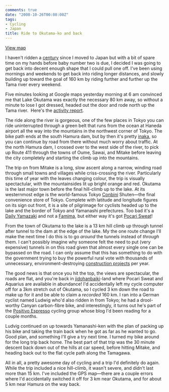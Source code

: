 ```yaml
---
comments: true
date: "2008-10-26T00:00:00Z"
tags:
- Cycling
- Japan
title: Ride to Okutama-ko and back
---
```


[View map][map]

I haven't ridden a [century][century] since I moved to Japan but with a bit of
spare time on my hands before baby number two is due, I decided I was going to
get back into decent enough shape that I could pull one off. I've been using
mornings and weekends to get back into riding longer distances, and slowly
building up toward the goal of 160 km by riding further and further up the Tama
river every weekend.<!--more-->

Five minutes looking at Google maps yesterday morning at 6 am convinced me that
Lake Okutama was exactly the necessary 80 km away, so without a minute to lose
I got dressed, headed out the door and rode north up the Tama river.  Here's
the [activity report][okutama_report].

The ride along the river is gorgeous, one of the few places in Tokyo you can
ride uninterrupted through a green belt that runs from the ocean at Haneda
airport all the way into the mountains in the northwest corner of Tokyo. The
bike path ends at the south Hamura dam, but by then it's pretty [inaka][inaka],
so you can continue by road from there without much worry about traffic. At
the north Hamura dam, I crossed over to the west side of the river, to pick up
Route 411 through the towns of Oume, Sawai, and Mitake before leaving the city
completely and starting the climb up into the mountains.

The trip on from Mitake is a long, slow ascent along a narrow, winding road
through small towns and villages while criss-crossing the river. Particularly
this time of year with the leaves changing colour, the trip is visually
spectactular, with the mountainsides lit up bright orange and red. Okutama is
the last major town before the final hill-climb up to the lake. At its
westernmost edge is the world-famous Tokyo [Conbini][conbini] Shuten—the final
convenience store of Tokyo. Complete with latitude and longitude figures on its
sign out front, it is a site of pilgrimage for cyclists headed up to the lake
and the border of Tokyo and Yamanashi prefectures. Too bad it's a [Daily
Yamazaki][daily_yamazaki] and not a [Famima][famima], but either way it's got
[Pocari Sweat][pocari_sweat]!

From the town of Okutama to the lake is a 13 km hill climb up through tunnel
after tunnel to the dam at the edge of the lake. My the one route change I'll
make the next time I do this is to go *around* the tunnels instead of *through*
them. I can't possibly imagine why someone felt the need to put (very
expensive) tunnels in on this road given that almost every single one can be
bypassed on the road. I can only assume that this has something to do with the
government trying to buy the powerful rural vote with thousands of unnecessary,
environment-destroying [construction projects][pork_barrel_politics] per year.

The good news is that once you hit the top, the views are spectacular, the
roads are flat, and you're back in [jidohanbaiki][jidohanbaiki]-land where
Pocari Sweat and Aquarius are available in abundance! I'd accidentally left my
cycle computer off for a 3km stretch out of Okutama, so I cycled 3 km down the
road to make up for it and be able to claim a *recorded* 160 km. I ran into a
German cyclist named Ludwig who'd also ridden in from Tokyo; he had a
drool-worthy Canyan carbon-fibre bike, and interestingly, it turns out he's
part of the [Positivo Espresso][positivo_espresso] cycling group whose blog I'd
been reading for a couple months.

Ludvig continued on up towards Yamanashi-ken with the plan of packing up his
bike and taking the train back when he got as far as he wanted to go. Good
plan, and something I'll give a try next time. I turned my bike around for the
long trip back home. The best part of that trip was the 30 minute descent back
down out of the hills at car speed, before hitting Mitake, and heading back out
to the flat cycle path along the Tamagawa.

All in all, a pretty awesome day of cycling and a trip I'd definitely do again.
While the trip included a nice hill-climb, it wasn't severe, and didn't last
more than 15 km. I've included the GPS map—there are a couple errors where I'd
accidentally switched it off for 3 km near Okutama, and for about 5 km near
Hamura on the way back.

[map]: https://www.google.com/maps/d/viewer?mid=1qLR0za_apX5qMJi32cqDoNYESRI&ie=UTF8&hl=en&msa=0&ll=35.67441532772013%2C139.44887900000003&spn=0.214689%2C0.47083&t=p&source=embed&z=9
[century]: https://en.wikipedia.org/wiki/Century_ride
[okutama_report]: https://connect.garmin.com/modern/activity/18311395
[inaka]: http://www.ehimeajet.com/inaka.php "Inaka: rural Japan"
[conbini]: http://web-japan.org/nipponia/nipponia19/en/feature/feature05.html "Conbini: Let's enjoy convenience store life!"
[daily_yamazaki]: http://en.wikipedia.org/wiki/Daily_Yamazaki
[famima]: http://en.wikipedia.org/wiki/FamilyMart
[pocari_sweat]: http://en.wikipedia.org/wiki/Pocari_Sweat
[pork_barrel_politics]: http://www.iwanami.co.jp/jpworld/text/publicworks01.html "The LDP and pork-barrel politics"
[jidohanbaiki]: http://www.flickr.com/photos/68908288@N00/141327403/ "Jidohanbaiki: Let's vending machine!"
[positivo_espresso]: http://positivo-espresso.blogspot.com/
